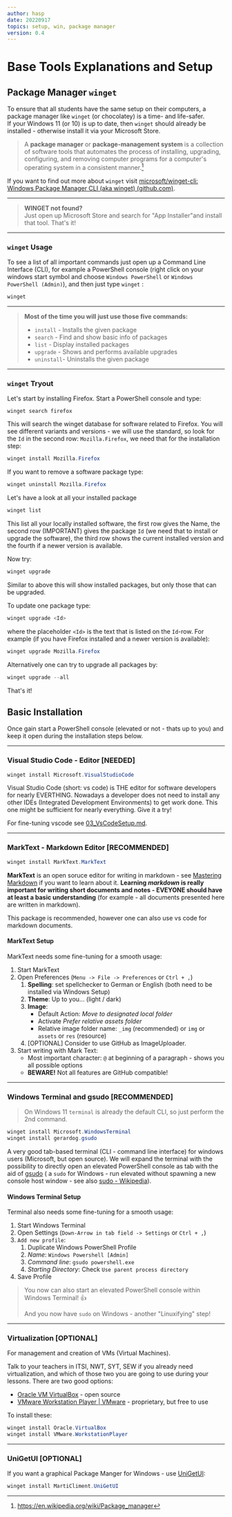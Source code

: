 ```yaml
---
author: hasp
date: 20220917
topics: setup, win, package manager
version: 0.4
---
```


# Base Tools Explanations and Setup

## Package Manager `winget`

To ensure that all students have the same setup on their computers, a package manager like `winget` (or chocolatey) is a time- and life-safer.  
If your Windows 11 (or 10) is up to date, then `winget` should already be installed - otherwise install it via your Microsoft Store.

> A **package manager** or **package-management system** is a collection of software tools that automates the process of installing, upgrading, configuring, and removing computer programs for a computer's operating system in a consistent manner.[^wikipedia]
>
> [^wikipedia]: https://en.wikipedia.org/wiki/Package_manager

If you want to find out more about `winget` visit [microsoft/winget-cli: Windows Package Manager CLI (aka winget) (github.com)](https://github.com/microsoft/winget-cli).

---

> **WINGET not found?**<br>
> Just open up Microsoft Store and search for "App Installer"and install that tool. That's it!

---

### `winget` Usage

To see a list of all important commands just open up a Command Line Interface (CLI), for example a PowerShell console (right click on your windows start symbol and choose `Windows PowerShell` or `Windows PowerShell (Admin)`), and then just type `winget` :

```powershell
winget
```

---

> **Most of the time you will just use those five commands:**
>
> - `install` - Installs the given package
> - `search` - Find and show basic info of packages
> - `list` - Display installed packages
> - `upgrade` - Shows and performs available upgrades
> - `uninstall`- Uninstalls the given package

---

### `winget` Tryout

Let's start by installing Firefox. Start a PowerShell console and type:

```power
winget search firefox
```

This will search the winget database for software related to Firefox. You will see different variants and versions - we will use the standard, so look for the `Id` in the second row: `Mozilla.Firefox`, we need that for the installation step:

```powershell
winget install Mozilla.Firefox
```

If you want to remove a software package type:

```powershell
winget uninstall Mozilla.Firefox
```

Let's have a look at all your installed package

```powershell
winget list
```

This list all your locally installed software, the first row gives the Name, the second row (IMPORTANT) gives the package `Id` (we need that to install or upgrade the software), the third row shows the current installed version and the fourth if a newer version is available.

Now try:

```powershell
winget upgrade
```

Similar to above this will show installed packages, but only those that can be upgraded. 

To update one package type:

```powershell
winget upgrade <Id>
```

where the placeholder `<Id>` is the text that is listed on the `Id`-row. For example (if you have Firefox installed and a newer version is available):

```powershell
winget upgrade Mozilla.Firefox
```

Alternatively one can try to upgrade all packages by:

```powershell
winget upgrade --all
```

That's it!

## Basic Installation

Once gain start a PowerShell console (elevated or not - thats up to you) and keep it open during the installation steps below.

---

### Visual Studio Code - Editor [NEEDED]

```powershell
winget install Microsoft.VisualStudioCode
```

Visual Studio Code (short: vs code) is THE editor for software developers for nearly EVERTHING. Nowadays a developer does not need to install any other IDEs (Integrated Development Environments) to get work done. This one might be sufficient for nearly everything. Give it a try!

For fine-tuning vscode see [03_VsCodeSetup.md](./03_VsCodeSetup.md).

---

### MarkText - Markdown Editor [RECOMMENDED]

```powershell
winget install MarkText.MarkText
```

**MarkText** is an open soruce editor for writing in markdown - see [Mastering Markdown](https://guides.github.com/features/mastering-markdown/) if you want to learn about it. **Learning *markdown* is really important for writing short documents and notes - EVEYONE should have at least a basic understanding** (for example - all documents presented here are written in markdown).

This package is recommended, however one can also use vs code for markdown documents.

#### MarkText Setup

MarkText needs some fine-tuning for a smooth usage:

1. Start MarkText
2. Open Preferences (`Menu -> File -> Preferences` or `Ctrl + ,`)
   1. **Spelling**: set spellchecker to German or English (both need to be installed via Windows Setup)
   2. **Theme**: Up to you... (light /  dark)
   3. **Image**:
      - Default Action: *Move to designated local folder*
      - Activate *Prefer relative assets folder*
      - Relative image folder name: `_img` (recommended) or `img` or `assets` or `res` (resource)
   4. [OPTIONAL] Consider to use GitHub as ImageUploader.
3. Start writing with Mark Text:
   - Most important character: `@` at beginning of a paragraph - shows you all possible options
   - **BEWARE!** Not all features are GitHub compatible!

---

### Windows Terminal and gsudo [RECOMMENDED]

> On Windows 11 `terminal` is already the default CLI, so just perform the 2nd command.

```powershell
winget install Microsoft.WindowsTerminal
winget install gerardog.gsudo
```

A very good tab-based terminal (CLI - command line interface) for windows users (Microsoft, but open source). We will expand the terminal with the possibility to directly open an elevated PowerShell console as tab with the aid of [gsudo](https://github.com/gerardog/gsudo) ( a `sudo` for Windows - run elevated without spawning a new console host window - see also [sudo - Wikipedia](https://en.wikipedia.org/wiki/Sudo)).

#### Windows Terminal Setup

Terminal also needs some fine-tuning for a smooth usage:

1. Start Windows Terminal
2. Open Settings (`Down-Arrow in tab field -> Settings` or `Ctrl + ,`)
3. `Add new profile`:
   1. Duplicate Windows PowerShell Profile
   2. *Name*: `Windows Powershell [Admin]`
   3. *Command line*: `gsudo powershell.exe`
   4. *Starting Directory*: Check `Use parent process directory`
4. Save Profile

> You now can also start an elevated PowerShell console within Windows Terminal! :+1:
>
> And you now have `sudo` on Windows - another "Linuxifying" step!

---

### Virtualization [OPTIONAL]

For management and creation of VMs (Virtual Machines).

Talk to your teachers in ITSI, NWT, SYT, SEW if you already need virtualization, and which of those two you are going to use during your lessons. There are two good options:

- [Oracle VM VirtualBox](https://www.virtualbox.org/) - open source
- [VMware Workstation Player | VMware](https://www.vmware.com/products/workstation-player.html) - proprietary, but free to use

To install these:

```powershell
winget install Oracle.VirtualBox
winget install VMware.WorkstationPlayer
```

---

### UniGetUI [OPTIONAL] 

If you want a graphical Package Manger for Windows - use [UniGetUI](https://www.marticliment.com/unigetui/):

```powershell
winget install MartiCliment.UniGetUI
```

